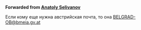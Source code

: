 **Forwarded from [Anatoly Selivanov](https://t.me/anatolyselivanov)**

Если кому еще нужна австрийская почта, то она BELGRAD-OB@bmeia.gv.at
